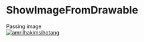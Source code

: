 # ShowImageFromDrawable
Passing image<br>
[![amrilhakimsihotang](https://circleci.com/gh/amrilhakimsihotang/ShowImageFromDrawable.svg?style=shield)](https://circleci.com/gh/amrilhakimsihotang/ShowImageFromDrawable)
